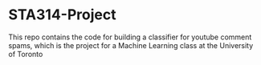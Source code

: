 # STA314-Project
This repo contains the code for building a classifier for youtube comment spams, which is the project for a Machine Learning class at the University of Toronto
